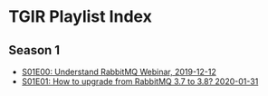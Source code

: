 # TGIR Playlist Index

## Season 1

- [S01E00: Understand RabbitMQ Webinar, 2019-12-12](s01/e00/README.md)
- [S01E01: How to upgrade from RabbitMQ 3.7 to 3.8? 2020-01-31](s01/e01/README.md)
